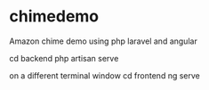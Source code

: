 # chimedemo
Amazon chime demo using php laravel and angular

cd backend
php artisan serve

on a different terminal window
cd frontend
ng serve
